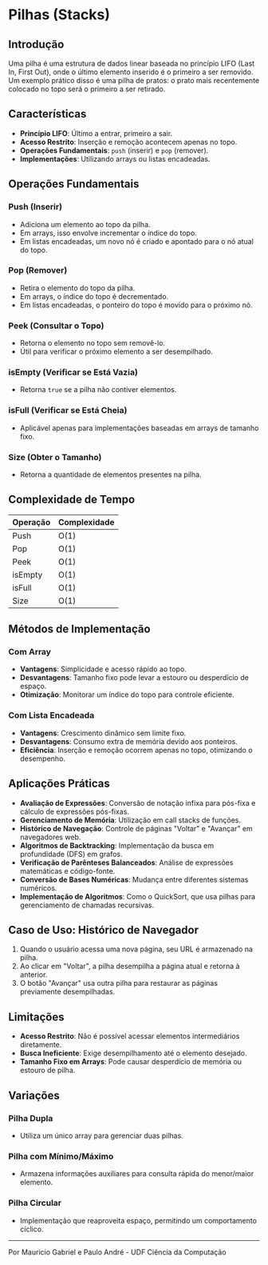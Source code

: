 # Pilhas (Stacks)

## Introdução

Uma pilha é uma estrutura de dados linear baseada no princípio LIFO (Last In, First Out), onde o último elemento inserido é o primeiro a ser removido. Um exemplo prático disso é uma pilha de pratos: o prato mais recentemente colocado no topo será o primeiro a ser retirado.

## Características

- **Princípio LIFO**: Último a entrar, primeiro a sair.
- **Acesso Restrito**: Inserção e remoção acontecem apenas no topo.
- **Operações Fundamentais**: `push` (inserir) e `pop` (remover).
- **Implementações**: Utilizando arrays ou listas encadeadas.

## Operações Fundamentais

### Push (Inserir)
- Adiciona um elemento ao topo da pilha.
- Em arrays, isso envolve incrementar o índice do topo.
- Em listas encadeadas, um novo nó é criado e apontado para o nó atual do topo.

### Pop (Remover)
- Retira o elemento do topo da pilha.
- Em arrays, o índice do topo é decrementado.
- Em listas encadeadas, o ponteiro do topo é movido para o próximo nó.

### Peek (Consultar o Topo)
- Retorna o elemento no topo sem removê-lo.
- Útil para verificar o próximo elemento a ser desempilhado.

### isEmpty (Verificar se Está Vazia)
- Retorna `true` se a pilha não contiver elementos.

### isFull (Verificar se Está Cheia)
- Aplicável apenas para implementações baseadas em arrays de tamanho fixo.

### Size (Obter o Tamanho)
- Retorna a quantidade de elementos presentes na pilha.

## Complexidade de Tempo

| Operação | Complexidade |
|----------|--------------|
| Push     | O(1)         |
| Pop      | O(1)         |
| Peek     | O(1)         |
| isEmpty  | O(1)         |
| isFull   | O(1)         |
| Size     | O(1)         |

## Métodos de Implementação

### Com Array
- **Vantagens**: Simplicidade e acesso rápido ao topo.
- **Desvantagens**: Tamanho fixo pode levar a estouro ou desperdício de espaço.
- **Otimização**: Monitorar um índice do topo para controle eficiente.

### Com Lista Encadeada
- **Vantagens**: Crescimento dinâmico sem limite fixo.
- **Desvantagens**: Consumo extra de memória devido aos ponteiros.
- **Eficiência**: Inserção e remoção ocorrem apenas no topo, otimizando o desempenho.

## Aplicações Práticas

- **Avaliação de Expressões**: Conversão de notação infixa para pós-fixa e cálculo de expressões pós-fixas.
- **Gerenciamento de Memória**: Utilização em call stacks de funções.
- **Histórico de Navegação**: Controle de páginas "Voltar" e "Avançar" em navegadores web.
- **Algoritmos de Backtracking**: Implementação da busca em profundidade (DFS) em grafos.
- **Verificação de Parênteses Balanceados**: Análise de expressões matemáticas e código-fonte.
- **Conversão de Bases Numéricas**: Mudança entre diferentes sistemas numéricos.
- **Implementação de Algoritmos**: Como o QuickSort, que usa pilhas para gerenciamento de chamadas recursivas.

## Caso de Uso: Histórico de Navegador

1. Quando o usuário acessa uma nova página, seu URL é armazenado na pilha.
2. Ao clicar em "Voltar", a pilha desempilha a página atual e retorna à anterior.
3. O botão "Avançar" usa outra pilha para restaurar as páginas previamente desempilhadas.

## Limitações

- **Acesso Restrito**: Não é possível acessar elementos intermediários diretamente.
- **Busca Ineficiente**: Exige desempilhamento até o elemento desejado.
- **Tamanho Fixo em Arrays**: Pode causar desperdício de memória ou estouro de pilha.

## Variações

### Pilha Dupla
- Utiliza um único array para gerenciar duas pilhas.

### Pilha com Mínimo/Máximo
- Armazena informações auxiliares para consulta rápida do menor/maior elemento.

### Pilha Circular
- Implementação que reaproveita espaço, permitindo um comportamento cíclico.

---

Por Mauricio Gabriel e Paulo André - UDF Ciência da Computação
